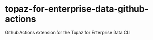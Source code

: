# topaz-for-enterprise-data-github-actions
Github Actions extension for the Topaz for Enterprise Data CLI
